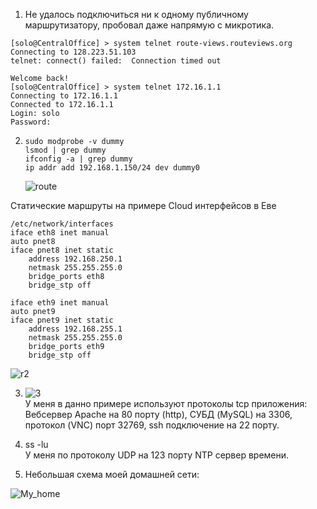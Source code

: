 1. Не удалось подключиться ни к одному публичному маршрутизатору, пробовал даже напрямую с микротика.  
```
[solo@CentralOffice] > system telnet route-views.routeviews.org
Connecting to 128.223.51.103
telnet: connect() failed:  Connection timed out

Welcome back!
[solo@CentralOffice] > system telnet 172.16.1.1                
Connecting to 172.16.1.1
Connected to 172.16.1.1
Login: solo
Password: 

```

2. ```
   sudo modprobe -v dummy
   lsmod | grep dummy
   ifconfig -a | grep dummy
   ip addr add 192.168.1.150/24 dev dummy0
   ```
   ![route](https://user-images.githubusercontent.com/26553608/154031792-4f650907-39e9-4740-a3b0-cfaa766703a6.JPG)  
   

Статические маршруты на примере Cloud интерфейсов в Еве
```
/etc/network/interfaces
iface eth8 inet manual
auto pnet8
iface pnet8 inet static
    address 192.168.250.1
    netmask 255.255.255.0
    bridge_ports eth8
    bridge_stp off

iface eth9 inet manual
auto pnet9
iface pnet9 inet static
    address 192.168.255.1
    netmask 255.255.255.0
    bridge_ports eth9
    bridge_stp off
```
![r2](https://user-images.githubusercontent.com/26553608/154044161-c8613a57-51bd-4710-9918-873f1d47df33.JPG)

3. ![3](https://user-images.githubusercontent.com/26553608/154046573-b0daa80e-1322-4163-bb4f-51863a5aa9e6.JPG)  
У меня в данно примере используют протоколы tcp приложения:  
Вебсервер Apache на 80 порту (http), СУБД (MySQL) на 3306, протокол (VNC) порт 32769, ssh подключение на 22 порту.  

4.  ss -lu  
    У меня по протоколу UDP на 123 порту NTP сервер времени.  
    
5. Небольшая схема моей домашней сети:  

![My_home](https://user-images.githubusercontent.com/26553608/154059728-2bca314d-db06-404b-9525-ecb3ae5f4e96.jpg)






   
